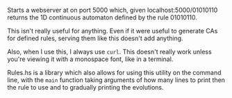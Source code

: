 Starts a webserver at on port 5000 which, given localhost:5000/01010110 returns the 1D continuous automaton defined by the rule 01010110.

This isn't really useful for anything. Even if it were useful to generate CAs for defined rules, serving them like this doesn't add anything.

Also, when I use this, I always use `curl`. This doesn't really work unless you're viewing it with a monospace font, like in a terminal.

Rules.hs is a library which also allows for using this utility on the command line, with the `main` function taking arguments of how many lines to print then the rule to use and to gradually printing the evolutions.
